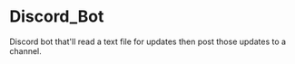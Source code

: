 # Discord_Bot
Discord bot that'll read a text file for updates then post those updates to a channel.
